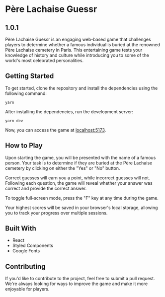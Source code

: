 # Père Lachaise Guessr

## 1.0.1

Père Lachaise Guessr is an engaging web-based game that challenges players to determine whether a famous individual is buried at the renowned Père Lachaise cemetery in Paris. This entertaining game tests your knowledge of history and culture while introducing you to some of the world's most celebrated personalities.

## Getting Started

To get started, clone the repository and install the dependencies using the following command:

`yarn`

After installing the dependencies, run the development server:

`yarn dev`


Now, you can access the game at [localhost:5173](http://localhost:5173/).

## How to Play

Upon starting the game, you will be presented with the name of a famous person. Your task is to determine if they are buried at the Père Lachaise cemetery by clicking on either the "Yes" or "No" button.

Correct guesses will earn you a point, while incorrect guesses will not. Following each question, the game will reveal whether your answer was correct and provide the correct answer.

To toggle full-screen mode, press the "F" key at any time during the game.

Your highest scores will be saved in your browser's local storage, allowing you to track your progress over multiple sessions.

## Built With

- React
- Styled Components
- Google Fonts

## Contributing

If you'd like to contribute to the project, feel free to submit a pull request. We're always looking for ways to improve the game and make it more enjoyable for players.